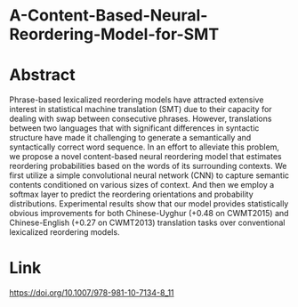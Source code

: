 # A-Content-Based-Neural-Reordering-Model-for-SMT

# Abstract
Phrase-based lexicalized reordering models have attracted extensive interest in statistical machine translation (SMT) due to their capacity for dealing with swap between consecutive phrases. However, translations between two languages that with significant differences in syntactic structure have made it challenging to generate a semantically and syntactically correct word sequence. In an effort to alleviate this problem, we propose a novel content-based neural reordering model that estimates reordering probabilities based on the words of its surrounding contexts. We first utilize a simple convolutional neural network (CNN) to capture semantic contents conditioned on various sizes of context. And then we employ a softmax layer to predict the reordering orientations and probability distributions. Experimental results show that our model provides statistically obvious improvements for both Chinese-Uyghur (+0.48 on CWMT2015) and Chinese-English (+0.27 on CWMT2013) translation tasks over conventional lexicalized reordering models.

# Link
https://doi.org/10.1007/978-981-10-7134-8_11
